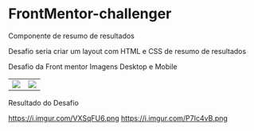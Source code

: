 # FrontMentor-challenger


Componente de resumo de resultados

Desafio seria criar um layout com HTML e CSS de resumo de resultados 


Desafio da Front mentor Imagens Desktop e Mobile 

<table>
  <tr>
    <td>
      <img src="![image](https://github.com/Ykaro1/FrontMentor-challenger/assets/125940569/b68ae769-a450-4027-86e5-4e4fc8291440)
">
    </td>
    <td>
      <img src="![image](https://github.com/Ykaro1/FrontMentor-challenger/assets/125940569/85edb608-7756-447d-95dd-1a6beb97940d)
">  
    </td>
  </tr>
</table>

Resultado do Desafio 

https://i.imgur.com/VXSqFU6.png
https://i.imgur.com/P7Ic4vB.png

